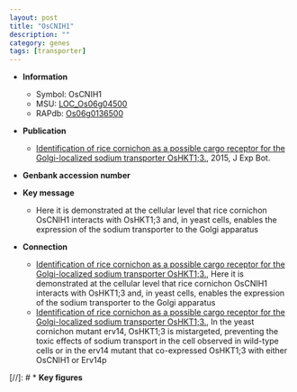 ```yaml
---
layout: post
title: "OsCNIH1"
description: ""
category: genes
tags: [transporter]
---
```


* **Information**  
    + Symbol: OsCNIH1  
    + MSU: [LOC_Os06g04500](http://rice.plantbiology.msu.edu/cgi-bin/ORF_infopage.cgi?orf=LOC_Os06g04500)  
    + RAPdb: [Os06g0136500](http://rapdb.dna.affrc.go.jp/viewer/gbrowse_details/irgsp1?name=Os06g0136500)  

* **Publication**  
    + [Identification of rice cornichon as a possible cargo receptor for the Golgi-localized sodium transporter OsHKT1;3.](http://www.ncbi.nlm.nih.gov/pubmed?term=Identification+of+rice+cornichon+as+a+possible+cargo+receptor+for+the+Golgi-localized+sodium+transporter+OsHKT1;3.%5BTitle%5D), 2015, J Exp Bot.

* **Genbank accession number**  

* **Key message**  
    + Here it is demonstrated at the cellular level that rice cornichon OsCNIH1 interacts with OsHKT1;3 and, in yeast cells, enables the expression of the sodium transporter to the Golgi apparatus

* **Connection**  
    + [Identification of rice cornichon as a possible cargo receptor for the Golgi-localized sodium transporter OsHKT1;3.](http://www.ncbi.nlm.nih.gov/pubmed?term=Identification+of+rice+cornichon+as+a+possible+cargo+receptor+for+the+Golgi-localized+sodium+transporter+OsHKT1;3.%5BTitle%5D), Here it is demonstrated at the cellular level that rice cornichon OsCNIH1 interacts with OsHKT1;3 and, in yeast cells, enables the expression of the sodium transporter to the Golgi apparatus
    + [Identification of rice cornichon as a possible cargo receptor for the Golgi-localized sodium transporter OsHKT1;3.](http://www.ncbi.nlm.nih.gov/pubmed?term=Identification+of+rice+cornichon+as+a+possible+cargo+receptor+for+the+Golgi-localized+sodium+transporter+OsHKT1;3.%5BTitle%5D), In the yeast cornichon mutant erv14, OsHKT1;3 is mistargeted, preventing the toxic effects of sodium transport in the cell observed in wild-type cells or in the erv14 mutant that co-expressed OsHKT1;3 with either OsCNIH1 or Erv14p

[//]: # * **Key figures**  


